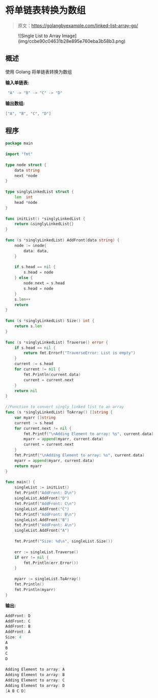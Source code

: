 # 将单链表转换为数组

> 原文：<https://golangbyexample.com/linked-list-array-go/>

<figure class="wp-block-image size-large">![Single List to Array Image](img/ccbe90c04631b28e895e760eba3b58b3.png)</figure>

## **概述**

使用 Golang 将单链表转换为数组

**输入单链表:**

```go
 "A" -> "B" -> "C" -> "D"
```

**输出数组:**

```go
["A", "B", "C", "D"]
```

## **程序**

```go
package main

import "fmt"

type node struct {
	data string
	next *node
}

type singlyLinkedList struct {
	len  int
	head *node
}

func initList() *singlyLinkedList {
	return &singlyLinkedList{}
}

func (s *singlyLinkedList) AddFront(data string) {
	node := &node{
		data: data,
	}

	if s.head == nil {
		s.head = node
	} else {
		node.next = s.head
		s.head = node
	}
	s.len++
	return
}

func (s *singlyLinkedList) Size() int {
	return s.len
}

func (s *singlyLinkedList) Traverse() error {
	if s.head == nil {
		return fmt.Errorf("TraverseError: List is empty")
	}
	current := s.head
	for current != nil {
		fmt.Println(current.data)
		current = current.next
	}
	return nil
}

//Function to convert singly linked list to an array
func (s *singlyLinkedList) ToArray() []string {
	var myarr []string
	current := s.head
	for current.next != nil {
		fmt.Printf("\nAdding Element to array: %s", current.data)
		myarr = append(myarr, current.data)
		current = current.next
	}
	fmt.Printf("\nAdding Element to array: %s", current.data)
	myarr = append(myarr, current.data)
	return myarr
}

func main() {
	singleList := initList()
	fmt.Printf("AddFront: D\n")
	singleList.AddFront("D")
	fmt.Printf("AddFront: C\n")
	singleList.AddFront("C")
	fmt.Printf("AddFront: B\n")
	singleList.AddFront("B")
	fmt.Printf("AddFront: A\n")
	singleList.AddFront("A")

	fmt.Printf("Size: %d\n", singleList.Size())

	err := singleList.Traverse()
	if err != nil {
		fmt.Println(err.Error())
	}

	myarr := singleList.ToArray()
	fmt.Println()
	fmt.Println(myarr)
}
```

**输出:**

```go
AddFront: D
AddFront: C
AddFront: B
AddFront: A
Size: 4
A
B
C
D

Adding Element to array: A
Adding Element to array: B
Adding Element to array: C
Adding Element to array: D
[A B C D]
```